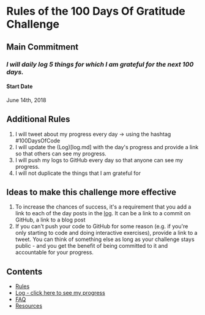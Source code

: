 # Rules of the 100 Days Of Gratitude Challenge

## Main Commitment
### *I will daily log 5 things for which I am grateful for the next 100 days.*

#### Start Date
June 14th, 2018

## Additional Rules
1. I will tweet about my progress every day -> using the hashtag #100DaysOfCode
2. I will update the (Log)[log.md] with the day's progress and provide a link so that others can see my progress.
3. I will push my logs to GitHub every day so that anyone can see my progress.
4. I will not duplicate the things that I am grateful for


## Ideas to make this challenge more effective
1. To increase the chances of success, it's a requirement that you add a link to each of the day posts in the [log](log.md). It can be a link to a commit on GitHub, a link to a blog post
2. If you can't push your code to GitHub for some reason (e.g. if you're only starting to code and doing interactive exercises), provide a link to a tweet. You can think of something else as long as your challenge stays public - and you get the benefit of being committed to it and accountable for your progress.

## Contents
* [Rules](rules.md)
* [Log - click here to see my progress](log.md)
* [FAQ](FAQ.md)
* [Resources](resources.md)
